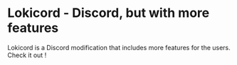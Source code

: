 # Lokicord - Discord, but with more features

Lokicord is a Discord modification that includes more features for the users.
Check it out !
